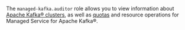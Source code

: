 The `managed-kafka.auditor` role allows you to view information about [Apache Kafka® clusters](../../managed-kafka/concepts/index.md), as well as [quotas](../../managed-kafka/concepts/limits.md#mkf-quotas) and resource operations for Managed Service for Apache Kafka®.